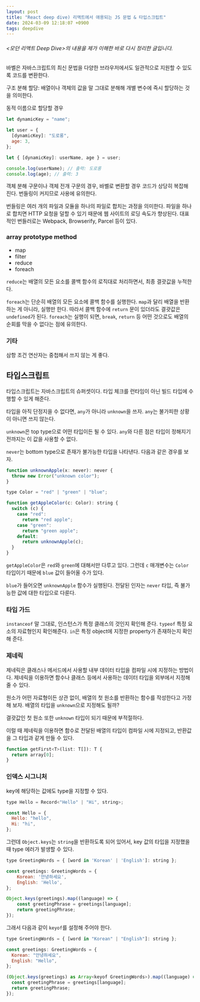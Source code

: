 ```yaml
---
layout: post
title: "React deep dive) 리액트에서 애용되는 JS 문법 & 타입스크립트"
date: 2024-03-09 12:18:07 +0900
tags: deepdive
---
```


###### <모던 리액트 Deep Dive>의 내용을 제가 이해한 바로 다시 정리한 글입니다.

바벨은 자바스크립트의 최신 문법을 다양한 브라우저에서도 일관적으로 지원할 수 있도록 코드를 변환한다.

구조 분해 할당: 배열이나 객체의 값을 말 그대로 분해해 개별 변수에 즉시 할당하는 것을 의미한다.

동적 이름으로 할당할 경우

```js
let dynamicKey = "name";

let user = {
  [dynamicKey]: "도로롱",
  age: 3,
};

let { [dynamicKey]: userName, age } = user;

console.log(userName); // 출력: 도로롱
console.log(age); // 출력: 3
```

객체 분해 구문이나 객체 전개 구문의 경우, 바벨로 변환할 경우 코드가 상당히 복잡해 진다. 번들링이 커지므로 사용에 유의한다.

번들링은 여러 개의 파일과 모듈을 하나의 파일로 합치는 과정을 의미한다. 파일을 하나로 합치면 HTTP 요청을 덜할 수 있기 때문에 웹 사이트의 로딩 속도가 향상된다. 대표적인 번들러로는 Webpack, Browserify, Parcel 등이 있다.

### array prototype method

- map
- filter
- reduce
- foreach

`reduce`는 배열의 모든 요소를 콜백 함수의 로직대로 처리하면서, 최종 결괏값을 누적한다.

`foreach`는 단순히 배열의 모든 요소에 콜백 함수를 실행한다. `map`과 달리 배열을 반환하는 게 아니라, 실행만 한다. 따라서 콜백 함수에 `return` 문이 있더라도 결괏값은 `undefined`가 된다. `foreach`는 실행이 되면, `break`, `return` 등 어떤 것으로도 배열의 순회를 막을 수 없다는 점에 유의한다.

### 기타

삼항 조건 연산자는 중첩해서 쓰지 않는 게 좋다.

## 타입스크립트

타입스크립트는 자바스크립트의 슈퍼셋이다. 타입 체크를 런타임이 아닌 빌드 타입에 수행할 수 있게 해준다.

타입을 아직 단정지을 수 없다면, `any`가 아니라 `unknown`을 쓰자. `any`는 불가피한 상황이 아니면 쓰지 않는다.

`unknown`은 top type으로 어떤 타입이든 될 수 있다. `any`와 다른 점은 타입이 정해지기 전까지는 이 값을 사용할 수 없다.

`never`는 bottom type으로 존재가 불가능한 타입을 나타낸다. 다음과 같은 경우를 보자.

```js
function unknownApple(x: never): never {
  throw new Error("unknown color");
}

type Color = "red" | "green" | "blue";

function getAppleColor(c: Color): string {
  switch (c) {
    case "red":
      return "red apple";
    case "green":
      return "green apple";
    default:
      return unknownApple(c);
  }
}
```

`getAppleColor`은 `red`와 `green`에 대해서만 다루고 있다. 그런데 `c` 매개변수는 `Color` 타입이기 때문에 `blue` 값이 들어올 수가 있다.

`blue`가 들어오면 `unknownApple` 함수가 실행된다. 전달된 인자는 `never` 타입, 즉 불가능한 값에 대한 타입으로 다룬다.

### 타입 가드

`instanceof` 말 그대로, 인스턴스가 특정 클래스의 것인지 확인해 준다.
`typeof` 특정 요소의 자료형인지 확인해준다.
`in`은 특정 object에 지정한 property가 존재하는지 확인해 준다.

### 제네릭

제네릭은 클래스나 메서드에서 사용할 내부 데이터 타입을 컴파일 시에 지정하는 방법이다. 제네릭을 이용하면 함수나 클래스 등에서 사용하는 데이터 타입을 외부에서 지정해 줄 수 있다.

원소가 어떤 자료형이든 상관 없이, 배열의 첫 원소를 반환하는 함수를 작성한다고 가정해 보자. 배열의 타입을 `unknown`으로 지정해도 될까?

결괏값인 첫 원소 또한 `unknown` 타입이 되기 때문에 부적절하다.

이럴 때 제네릭을 이용하면 함수로 전달된 배열의 타입이 컴파일 시에 지정되고, 반환값을 그 타입과 같게 만들 수 있다.

```js
function getFirst<T>(list: T[]): T {
  return array[0];
}
```

### 인덱스 시그니처

key에 해당하는 값에도 type을 지정할 수 있다.

```js
type Hello = Record<"Hello" | "Hi", string>;

const Hello = {
  Hello: "hello",
  Hi: "hi",
};
```

그런데 `Object.keys`는 `string`을 반환하도록 되어 있어서, key 값의 타입을 지정했을 때 type 에러가 발생할 수 있다.

```js
type GreetingWords = { [word in 'Korean' | 'English']: string };

const greetings: GreetingWords = {
    Korean: '안녕하세요',
    English: 'Hello',
};

Object.keys(greetings).map((language) => {
    const greetingPhrase = greetings[language];
    return greetingPhrase;
});
```

그래서 다음과 같이 `keyof`를 설정해 주어야 한다.

```js
type GreetingWords = { [word in "Korean" | "English"]: string };

const greetings: GreetingWords = {
  Korean: "안녕하세요",
  English: "Hello",
};

(Object.keys(greetings) as Array<keyof GreetingWords>).map((language) => {
  const greetingPhrase = greetings[language];
  return greetingPhrase;
});
```
